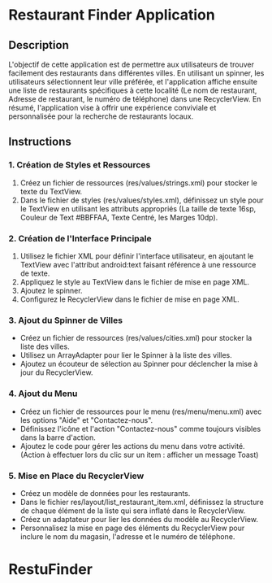 # Restaurant Finder Application

## Description

L'objectif de cette application est de permettre aux utilisateurs de trouver facilement des restaurants dans différentes villes. En utilisant un spinner, les utilisateurs sélectionnent leur ville préférée, et l'application affiche ensuite une liste de restaurants spécifiques à cette localité (Le nom de restaurant, Adresse de restaurant, le numéro de téléphone) dans une RecyclerView. En résumé, l'application vise à offrir une expérience conviviale et personnalisée pour la recherche de restaurants locaux.

## Instructions

### 1. Création de Styles et Ressources

1. Créez un fichier de ressources (res/values/strings.xml) pour stocker le texte du TextView.
2. Dans le fichier de styles (res/values/styles.xml), définissez un style pour le TextView en utilisant les attributs appropriés (La taille de texte 16sp, Couleur de Text #BBFFAA, Texte Centré, les Marges 10dp).

### 2. Création de l'Interface Principale

1. Utilisez le fichier XML pour définir l'interface utilisateur, en ajoutant le TextView avec l'attribut android:text faisant référence à une ressource de texte.
2. Appliquez le style au TextView dans le fichier de mise en page XML.
3. Ajoutez le spinner.
4. Configurez le RecyclerView dans le fichier de mise en page XML.

### 3. Ajout du Spinner de Villes

- Créez un fichier de ressources (res/values/cities.xml) pour stocker la liste des villes.
- Utilisez un ArrayAdapter pour lier le Spinner à la liste des villes.
- Ajoutez un écouteur de sélection au Spinner pour déclencher la mise à jour du RecyclerView.

### 4. Ajout du Menu

- Créez un fichier de ressources pour le menu (res/menu/menu.xml) avec les options "Aide" et "Contactez-nous".
- Définissez l'icône et l'action "Contactez-nous" comme toujours visibles dans la barre d'action.
- Ajoutez le code pour gérer les actions du menu dans votre activité. (Action à effectuer lors du clic sur un item : afficher un message Toast)

### 5. Mise en Place du RecyclerView

- Créez un modèle de données pour les restaurants.
- Dans le fichier res/layout/list_restaurant_item.xml, définissez la structure de chaque élément de la liste qui sera inflaté dans le RecyclerView.
- Créez un adaptateur pour lier les données du modèle au RecyclerView.
- Personnalisez la mise en page des éléments du RecyclerView pour inclure le nom du magasin, l'adresse et le numéro de téléphone.
# RestuFinder
